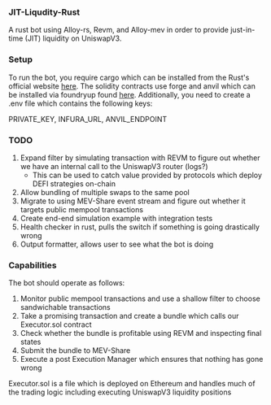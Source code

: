 ### JIT-Liqudity-Rust
A rust bot using Alloy-rs, Revm, and Alloy-mev in order to provide just-in-time (JIT) liquidity on UniswapV3.

### Setup
To run the bot, you require cargo which can be installed from the Rust's official website [here](https://www.rust-lang.org/tools/install). The solidity contracts use forge and anvil which can be installed via foundryup found [here](https://book.getfoundry.sh/getting-started/installation). Additionally, you need to create a .env file which contains the following keys:

PRIVATE_KEY, INFURA_URL, ANVIL_ENDPOINT


### TODO
1. Expand filter by simulating transaction with REVM to figure out whether we have an internal call to the UniswapV3 router (logs?)
    - This can be used to catch value provided by protocols which deploy DEFI strategies on-chain
2. Allow bundling of multiple swaps to the same pool
3. Migrate to using MEV-Share event stream and figure out whether it targets public mempool transactions
4. Create end-end simulation example with integration tests
5. Health checker in rust, pulls the switch if something is going drastically wrong
6. Output formatter, allows user to see what the bot is doing

### Capabilities
The bot should operate as follows:
1. Monitor public mempool transactions and use a shallow filter to choose sandwichable transactions
2. Take a promising transaction and create a bundle which calls our Executor.sol contract
3. Check whether the bundle is profitable using REVM and inspecting final states
4. Submit the bundle to MEV-Share
5. Execute a post Execution Manager which ensures that nothing has gone wrong

Executor.sol is a file which is deployed on Ethereum and handles much of the trading logic including executing UniswapV3 liquidity positions
